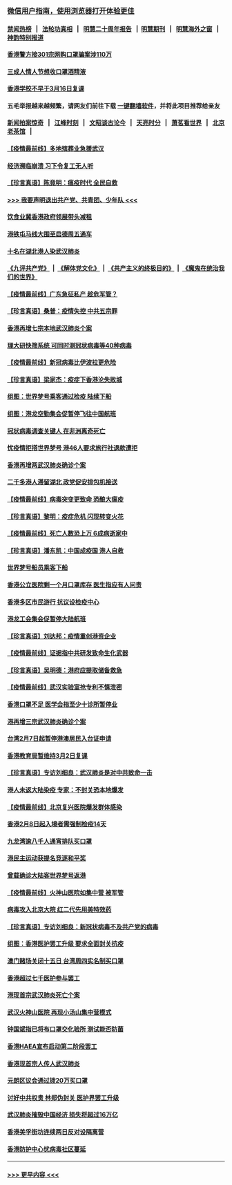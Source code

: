 ### [微信用户指南，使用浏览器打开体验更佳](https://github.com/gfw-breaker/banned-news1/blob/master/indexes/wechat-guide.md?t=0)
#### [禁闻热榜](热点新闻.md?t=0)  &nbsp;&nbsp;|&nbsp;&nbsp; [法轮功真相](https://github.com/gfw-breaker/truth/blob/master/README.md?t=0) &nbsp;&nbsp;|&nbsp;&nbsp; [明慧二十周年报告](https://github.com/gfw-breaker/mh-reports/blob/master/README.md?t=0) &nbsp;&nbsp;|&nbsp;&nbsp;[明慧期刊](https://github.com/gfw-breaker/mh-qikan) &nbsp;&nbsp;|&nbsp;&nbsp; [明慧海外之窗](https://github.com/gfw-breaker/mh-news/blob/master/README.md?t=0) &nbsp;&nbsp;|&nbsp;&nbsp; [神韵特别报道](https://github.com/gfw-breaker/mh-news/blob/master/shenyun.md?t=0)
#### [香港警方接301宗网购口罩骗案涉110万](../pages/nsc415/n11867572.md?t=02150002) 
#### [三成人情人节想收口罩酒精液](../pages/nsc415/n11867523.md?t=02150002) 
#### [香港学校不早于3月16日复课](../pages/nsc415/n11867498.md?t=02150002) 
#### 五毛举报越来越频繁，请网友们前往下载 [一键翻墙软件](https://github.com/gfw-breaker/ssr-accounts)，并将此项目推荐给亲友
#### [新闻拍案惊奇](https://github.com/gfw-breaker/banned-news1/blob/master/pages/link4.md) &nbsp;&nbsp;|&nbsp;&nbsp; [江峰时刻](https://github.com/gfw-breaker/banned-news1/blob/master/pages/link4.md) &nbsp;&nbsp;|&nbsp;&nbsp; [文昭谈古论今](https://github.com/gfw-breaker/banned-news1/blob/master/pages/link4.md) &nbsp;&nbsp;|&nbsp;&nbsp; [天亮时分](https://github.com/gfw-breaker/banned-news1/blob/master/pages/link4.md) &nbsp;&nbsp;|&nbsp;&nbsp; [萧茗看世界](https://github.com/gfw-breaker/banned-news1/blob/master/pages/link4.md) &nbsp;&nbsp;|&nbsp;&nbsp; [北京老茶馆](https://github.com/gfw-breaker/banned-news1/blob/master/pages/link4.md) &nbsp;&nbsp;|&nbsp;&nbsp; 
#### [【疫情最前线】多地殡葬业急援武汉](../pages/nsc415/n11866914.md?t=02150002) 
#### [经济濒临崩溃 习下令复工无人听](../pages/nsc415/n11867269.md?t=02150002) 
#### [【珍言真语】陈竟明：瘟疫时代 全民自救](../pages/nsc415/n11866765.md?t=02150002) 
#### [>>> 我要声明退出共产党、共青团、少年队 <<<](https://github.com/begood0513/goodnews/blob/master/quit/letter.md) 
#### [饮食业冀香港政府领展带头减租](../pages/nsc415/n11864876.md?t=02150002) 
#### [港铁屯马线大围至启德周五通车](../pages/nsc415/n11864842.md?t=02150002) 
#### [十名在湖北港人染武汉肺炎](../pages/nsc415/n11864807.md?t=02150002) 
#### [《九评共产党》](https://github.com/begood0513/9ping.md/blob/master/README.md) &nbsp;|&nbsp; [《解体党文化》](../../../../jtdwh.md/blob/master/README.md)  &nbsp;|&nbsp; [《共产主义的终极目的》](../../../../gczydzjmd.md/blob/master/README.md) &nbsp;|&nbsp; [《魔鬼在统治我们的世界》](../../../../mgztzwmdsj.md/blob/master/README.md) 
#### [【疫情最前线】广东急征私产 趁危军管？](../pages/nsc415/n11864205.md?t=02150002) 
#### [【珍言真语】桑普：疫情失控 中共五宗罪](../pages/nsc415/n11864157.md?t=02150002) 
#### [香港再增七宗本地武汉肺炎个案](../pages/nsc415/n11862405.md?t=02150002) 
#### [理大研快筛系统 可同时测冠状病毒等40种病毒](../pages/nsc415/n11862376.md?t=02150002) 
#### [【疫情最前线】新冠病毒比伊波拉更危险](../pages/nsc415/n11862199.md?t=02150002) 
#### [【珍言真语】梁家杰：疫症下香港沦失败城](../pages/nsc415/n11861588.md?t=02150002) 
#### [组图：世界梦号乘客通过检疫 陆续下船](../pages/nsc415/n11858302.md?t=02150002) 
#### [组图：港龙空勤集会促暂停飞往中国航班](../pages/nsc415/n11858190.md?t=02150002) 
#### [冠状病毒调查关键人 在非洲离奇死亡](../pages/nsc415/n11859798.md?t=02150002) 
#### [忧疫情拒搭世界梦号 港46人要求旅行社退款遭拒](../pages/nsc415/n11859849.md?t=02150002) 
#### [香港再增两武汉肺炎确诊个案](../pages/nsc415/n11859833.md?t=02150002) 
#### [二千多港人滞留湖北 政党促安排包机接送](../pages/nsc415/n11859831.md?t=02150002) 
#### [【疫情最前线】病毒突变更致命 恐酿大瘟疫](../pages/nsc415/n11859604.md?t=02150002) 
#### [【珍言真语】黎明：疫症危机 闪现转变火花](../pages/nsc415/n11859199.md?t=02150002) 
#### [【疫情最前线】死亡人数恐上万 6成病逝家中](../pages/nsc415/n11856687.md?t=02150002) 
#### [【珍言真语】潘东凯：中国成疫国 港人自救](../pages/nsc415/n11856962.md?t=02150002) 
#### [世界梦号船员乘客下船](../pages/nsc415/n11856883.md?t=02150002) 
#### [香港公立医院剩一个月口罩库存 医生指应有人问责](../pages/nsc415/n11856875.md?t=02150002) 
#### [香港多区市民游行 抗议设检疫中心](../pages/nsc415/n11856866.md?t=02150002) 
#### [港龙工会集会促暂停大陆航班](../pages/nsc415/n11856840.md?t=02150002) 
#### [【珍言真语】刘达邦：疫情重创港资企业](../pages/nsc415/n11854274.md?t=02150002) 
#### [【疫情最前线】证据指中共研发致命生化武器](../pages/nsc415/n11853087.md?t=02150002) 
#### [【珍言真语】吴明德：港府应提取储备救急](../pages/nsc415/n11852734.md?t=02150002) 
#### [【疫情最前线】武汉实验室抢专利不慎泄密](../pages/nsc415/n11850310.md?t=02150002) 
#### [香港口罩不足 医学会指至少十诊所暂停业](../pages/nsc415/n11850301.md?t=02150002) 
#### [港再增三宗武汉肺炎确诊个案](../pages/nsc415/n11850328.md?t=02150002) 
#### [台湾2月7日起暂停港澳居民入台证申请](../pages/nsc415/n11850304.md?t=02150002) 
#### [香港教育局暂维持3月2日复课](../pages/nsc415/n11850260.md?t=02150002) 
#### [【珍言真语】专访刘细良：武汉肺炎是对中共致命一击](../pages/nsc415/n11849934.md?t=02150002) 
#### [港人未返大陆染疫 专家：不封关恐本地爆发](../pages/nsc415/n11848021.md?t=02150002) 
#### [【疫情最前线】北京复兴医院爆发群体感染](../pages/nsc415/n11847626.md?t=02150002) 
#### [香港2月8日起入境者需强制检疫14天](../pages/nsc415/n11847658.md?t=02150002) 
#### [九龙湾逾八千人通宵排队买口罩](../pages/nsc415/n11847647.md?t=02150002) 
#### [港民主运动获提名竞逐和平奖](../pages/nsc415/n11847633.md?t=02150002) 
#### [曾载确诊大陆客世界梦号返港](../pages/nsc415/n11847608.md?t=02150002) 
#### [【疫情最前线】火神山医院如集中营 被军管](../pages/nsc415/n11847524.md?t=02150002) 
#### [病毒攻入北京大院 红二代先用美特效药](../pages/nsc415/n11847427.md?t=02150002) 
#### [【珍言真语】专访刘细良：新冠状病毒不及共产党的病毒](../pages/nsc415/n11847164.md?t=02150002) 
#### [组图：香港医护罢工升级 要求全面封关抗疫](../pages/nsc415/n11844107.md?t=02150002) 
#### [澳门赌场关闭十五日 台湾周四实名制买口罩](../pages/nsc415/n11845083.md?t=02150002) 
#### [香港超过七千医护参与罢工](../pages/nsc415/n11845051.md?t=02150002) 
#### [港现首宗武汉肺炎死亡个案](../pages/nsc415/n11844998.md?t=02150002) 
#### [武汉火神山医院 再现小汤山集中营模式](../pages/nsc415/n11844763.md?t=02150002) 
#### [钟国斌指已将布口罩交化验所 测试能否防菌](../pages/nsc415/n11842783.md?t=02150002) 
#### [香港HAEA宣布启动第二阶段罢工](../pages/nsc415/n11842723.md?t=02150002) 
#### [香港现首宗人传人武汉肺炎](../pages/nsc415/n11842766.md?t=02150002) 
#### [元朗区议会通过拨20万买口罩](../pages/nsc415/n11842754.md?t=02150002) 
#### [讨好中共权贵 林郑伪封关 医护界罢工升级](../pages/nsc415/n11842359.md?t=02150002) 
#### [武汉肺炎摧毁中国经济 损失将超过16万亿](../pages/nsc415/n11839723.md?t=02150002) 
#### [香港美孚街坊连续两日反对设隔离营](../pages/nsc415/n11839962.md?t=02150002) 
#### [香港防护中心忧病毒社区蔓延](../pages/nsc415/n11839933.md?t=02150002) 

----
#### [ >>> 更早内容 <<< ](../indexes/nsc415-earlier.md)
